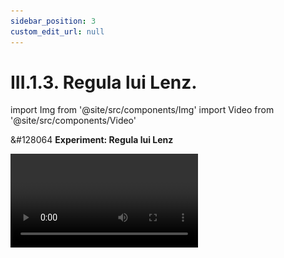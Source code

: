 ```yaml
---
sidebar_position: 3
custom_edit_url: null
---
```


# III.1.3. Regula lui Lenz.




import Img from '@site/src/components/Img'
import Video from '@site/src/components/Video'



<div class="alert alert--success" role="alert">

&#128064 **Experiment: Regula lui Lenz**



<Video src="https://www.youtube.com/embed/nauRvzsN2yo" lazy={false} />



**Materiale necesare:**   
Inel de cupru suspendat, magnet bară, fire de legătură.




<Img className="img-responsive4" src="fizica/clasa10/capitolul3/III-1-3-regula-lui-lenz-poza1-experiment-regula-lui-lenz-reprezentare-grafica.png" width="1000" height="258" lazy={false} />

<br></br>
<br></br>


**Descrierea experimentului:**
- Apropie magnetul de inelul suspendat.
- Ce observi?
  > Magnetul respinge inelul.
- Depărtează magnetul de inel.
- Ce observi?
  > Magnetul atrage inelul.





<br></br>

**Concluzia experimentului:**   

**La intrarea magnetului în inel, în inel crește fluxul magnetic și apare un curent indus, care dă naștere unui câmp magnetic indus de sens contrar cu câmpul magnetic inductor (ce determină respingerea inelului).** 




<Img className="img-responsive4" src="fizica/clasa10/capitolul3/III-1-3-regula-lui-lenz-poza2-experiment-stabilirea-sensului-curentului-indus-la-intrarea-magnetului-in-inel.png" width="1000" height="206" lazy={false} />

<br></br>
<br></br>

<br></br>

**La scoaterea magnetului din inel, în inel scade fluxul magnetic și apare un curent indus, care dă naștere unui câmp magnetic indus de același sens cu câmpul magnetic inductor (ce determină atragerea inelului).**


<Img className="img-responsive4" src="fizica/clasa10/capitolul3/III-1-3-regula-lui-lenz-poza3-experiment-stabilirea-sensului-curentului-indus-la-scoaterea-magnetului-din-inel.png" width="1000" height="199" lazy={false} />




</div>
